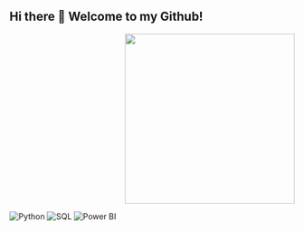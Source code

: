 ## Hi there 👋 Welcome to my Github!

<p align="right">
<img src= "https://i.pinimg.com/736x/45/29/0d/45290ddb061a266e0767bc290218b62d.jpg" width = "300" >
</p>


![Python](https://img.shields.io/badge/-Python-blue?style=flat&logo=Python&logoColor=white)
![SQL](https://img.shields.io/badge/-SQL-orange?style=flat&logo=MySQL&logoColor=white)
![Power BI](https://img.shields.io/badge/-PowerBI-yellow?style=flat&logo=PowerBI&logoColor=white)

